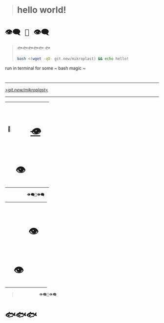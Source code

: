 > # hello world!
>
# ` 👁️‍🗨️ 👄 👁️‍🗨️ `
> 🐟🐟🐟🐟🐟  🐟
> ```bash
> bash <(wget -qO- git.new/mikroplast) && echo hello!
> ```
run in terminal for some ~ bash magic ~

# 




# 

---

[>_git.new/mikroplast_<](https://git.new/mikroplast)

---

<table><tbody><tr><td>&nbsp;</td><td>&nbsp;</td><td>&nbsp;</td><td>&nbsp;</td></tr><tr><td>🏒</td><td>&nbsp;</td><td><h1><i><s><strong><u>👁️</u></strong></s></i></h1></td><td>&nbsp;</td></tr><tr><td>&nbsp;</td><td><h1>👁️</h1></td><td>&nbsp;</td><td>&nbsp;</td></tr></tbody></table>

```python
          👁️‍🗨️👄👁️‍🗨️
```

<table><tbody><tr><td>&nbsp;</td><td>&nbsp;</td><td>&nbsp;</td><td>&nbsp;</td></tr><tr><td>&nbsp;</td><td>&nbsp;</td><td><h1>👁️</h1></td><td>&nbsp;</td></tr><tr><td>&nbsp;</td><td><h1>👁️</h1></td><td>&nbsp;</td><td>&nbsp;</td></tr></tbody></table>

> ```python
>           👁️‍🗨️👄👁️‍🗨️
> ```

# 🐟🐟🐟

